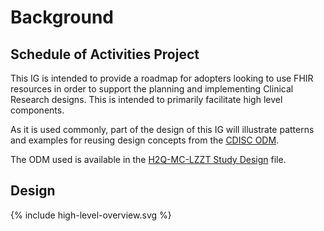 # Background

## Schedule of Activities Project

This IG is intended to provide a roadmap for adopters looking to use FHIR resources in order to support the planning and implementing Clinical Research designs.  This is intended to primarily facilitate high level components.

As it is used commonly, part of the design of this IG will illustrate patterns and examples for reusing design concepts from the [CDISC ODM](cdisc-odm.html).

The ODM used is available in the [H2Q-MC-LZZT Study Design](h2q-mc-lzzt.html) file.

## Design

{% include high-level-overview.svg %}

